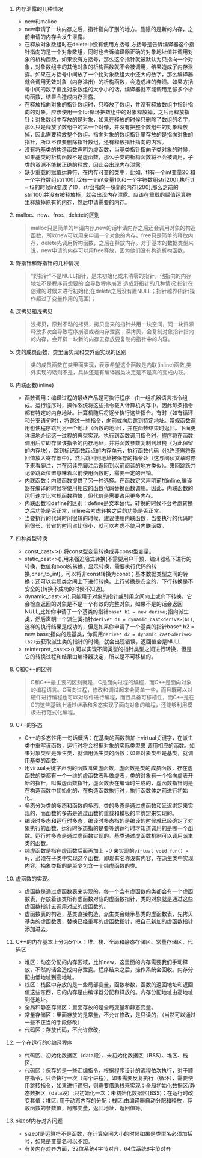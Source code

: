 1. 内存泄露的几种情况
    * new和malloc
    * new申请了一块内存之后，指针指向了别的地方。删除的是新的内存，之前申请的内存会发生泄露。
    * 在释放对象数组时在delete中没有使用方括号,方括号是告诉编译器这个指针指向的是一个对象数组，同时也告诉编译器正确的对象地址值并调用对象的析构函数，如果没有方括号，那么这个指针就被默认为只指向一个对象，对象数组中的其他对象的析构函数就不会被调用，结果造成了内存泄露。如果在方括号中间放了一个比对象数组大小还大的数字，那么编译器就会调用无效对象（内存溢出）的析构函数，会造成堆的奔溃。如果方括号中间的数字值比对象数组的大小小的话，编译器就不能调用足够多个析构函数，结果会造成内存泄露。
    * 在释放指向对象的指针数组时，只释放了数组，并没有释放数组中指针指向的对象。应该使用一个for循环把数组中的对象释放掉，之后再释放指针；对象数组中存放的是对象，如果在释放的时候只删除了数组的名字，那么只是释放了数组中的第一个对像，并没有把整个数组中的对象释放掉，因此需要释放整个数组。指向对象的数组指针里存放的是指向对象的指针，所以不仅要删除指针数组，还有释放指针指向的内容。
    * 没有将基类的构造函数声明为虚函数，当基类指针指向子类对象的时候，如果基类的析构函数不是虚函数，那么子类的析构函数将不会被调用，子类的资源不能被正确的释放，因此会出现内存泄露。
    * 缺少重载的赋值运算符，在内存可变的类中，比如，t1有一个int变量20,和一个字符数组str[100],t2有一个int变量10,和一个字符数组str[200],执行t1 = t2的时候int变成了10，str会指向一块新的内存[200],那么之前的str[100]并没有被释放掉，就会出现内存泄露。应该在重载的赋值运算符里释放掉原有的内存，然后申请需要的内存。

2. malloc、new、free、delete的区别
    >malloc只是简单的申请内存,new的话申请内存之后还会调用对象的构造函数，所以new可以用来申请一个对象的内存。free只是简单的释放内存，delete先调用析构函数，之后在释放内存。对于基本的数据类型来说，new申请的内存可以用free释放，因为他们没有构造析构函数。

2. 野指针和野指针的几种情况
    >“野指针”不是NULL指针，是未初始化或未清零的指针，他指向的内存地址不是程序员想要的.会导致程序崩溃
    >造成野指针的几种情况:指针在创建的时候未进行初始化;在delete之后没有置NULL；指针越界(指针操作超过了变量作用的范围)；

2. 深拷贝和浅拷贝
    >浅拷贝，原封不动的拷贝，拷贝出来的指针共用一块空间，同一块资源释放多次会导致程序崩溃或者内存泄露；深拷贝，会复制对象指针指向的内存，会开辟一块新的内存去存放要复制的指针中的内容。

2. 类的成员函数，类里面实现和类外面实现的区别
    >类的成员函数在类里面实现，表示希望这个函数是内联(inline)函数,类外实现的话则不是，具体还是有编译器类决定是不是真的变成内联。

3. 内联函数(inline)
    * 函数调用：编译过程的最终产品是可执行程序--由一组机器语言指令组成。运行程序时，操作系统将这些指令载入计算机内存中，因此每条指令都有特定的内存地址。计算机随后将逐步执行这些指令。有时（如有循环和分支语句时），将跳过一些指令，向前或向后跳到特定地址。常规函数调用也使程序跳到另一个地址（函数的地址），并在函数结束时返回。下面更详细地介绍这一过程的典型实现。执行到函数调用指令时，程序将在函数调用后立即存储该指令的内存地址，并将函数参数复制到堆栈（为此保留的内存块），跳到标记函数起点的内存单元，执行函数代码（也许还需将返回值放入寄存器中），然后跳回到地址被保存的指令处（这与阅读文章时停下来看脚注，并在阅读完脚注后返回到以前阅读的地方类似）。来回跳跃并记录跳跃位置意味着以前使用函数时，需要一定的开销。
    * 内联函数：内联函数提供了另一种选择。在函数定义声明前加inline,编译器在编译的时候将使用相应的函数代码替换函数调用。因此，内联函数的运行速度比常规函数稍快，但代价是需要占用更多内存。
    * 内联函数和define的区别：define是文本替代，转换的时候不会考虑转换之后功能是否正常，inline会考虑转换之后的功能是否正常。
    * 当要执行的代码时间很短的时候，建议使用内联函数，当要执行的代码时间很长，节省的时间占比很小，就可以考虑不使用内联函数。

3. 四种类型转换
    * const_cast<>(),将const型变量转换成非const型变量。
    * static_cast<>(),用来强迫隐式转换(不需要用户干预，编译器私下进行的转换，数值和bool的转换，显示转换，需要执行代码的转换,char_to_int)。可以将非const转换为const；基本数据类型之间的转换；还可以实现类之间上下进行转换。上行转换是安全的，下行转换是不安全的(转换不成功的时候不知道)。
    * dynamic_cast<>(),只能用于对象的指针或引用之间向上或向下转换，它会检查返回的对象是不是一个有效的完整对象，如果不是的话会返回NULL,比如你申请了一个基类的指针```base* b1 = new derive;```指向派生类，然后声明一个派生类指针```derive* d1 = dynamic_cast<derive>(b1)```,这样的执行结果是成功的，但是如果你申请了一个基类的指针base* b2 = new base;指向的是基类，你调用```derive* d2 = dynamic_cast<derive>(b2)```去获取派生类的指针的时候，就会出现错误，返回值会是NULL.
    * reinterpret_cast<>(),可以实现不同类型的指针类型之间进行转换，但是它的转换过程和结果由编译器决定，所以是不可移植的。

4. C和C++的区别
    >C和C++最主要的区别就是，C是面向过程的编程，而C++是面向对象的编程语言。C面向过程，修改和调试起来会简单一些，而且既可以对硬件进行编程也可以对软件进行编程，而且具备可移植性，而C++是在C的这些基础上通过继承和多态实现了面向对象的编程，还能够利用模板进行范式化编程。

5. C++的多态
    
    * C++的多态性用一句话概括：在基类的函数前加上virtual关键字，在派生类中重写该函数，运行时将会根据对象的实际类型来
    调用相应的函数。如果对象类型是派生类，就调用派生类的函数；如果对象类型是基类，就调用基类的函数。
    * 用virtual关键字声明的函数叫做虚函数，虚函数是类的成员函数，存在虚函数的类都有一个一维的虚函数表叫做虚表，类的对象有一个指向虚表开始的指针，叫做虚函数指针，虚函数表在编译时生成的，虚函数指针则是在构造函数中初始化的，在构造函数执行时，执行函数体之前进行初始化。
    * 多态分为类的多态和函数的多态，类的多态是通过虚函数和延迟绑定来实现的，而函数的多态是通过函数的重载和模板的早绑定来实现的。
    * 编译时多态和运行时多态，编译时多态指的是编译的时候就已经确定了对象执行的函数，运行时多态指的是要等到运行时才知道调用的是哪一个函数。运行时多态是通过虚函数实现的。基类通过虚函数机制可以调用派生类的函数。
    * 纯虚函数是指在虚函数后面再加上 =0 来实现的```virtual void fun() = 0;```，必须在子类中实现这个函数，即现有名称没有内容，在派生类中实现内容。抽象类指的是至少包含一个纯虚函数的类。

6. 虚函数的实现。
    
    * 虚函数是通过虚函数表来实现的，每一个含有虚函数的类都会有一个虚函数表，存放着该类所有虚函数对应的虚函数指针，类的对象就是通过这些虚函数指针去调用对应的虚函数的。
    * 虚函数表的构造，基类直接构造，派生类会继承基类的虚函数表，先拷贝基类的虚函数表，替换已经重写的虚函数指针，把自己新加的虚函数指针添加进去。

7. C++的内存基本上分为5个区：堆、栈、全局和静态存储区、常量存储区、代码区

    * 堆区：动态分配的内存区域，比如new，这里面的内存需要我们手动释放，不然的话会造成内存泄露。程序结束之后，操作系统会回收。内存分配由低地址到高地址。
    * 栈区：栈区中存放的是一些局部变量，函数参数，函数的返回地址和返回值这些东西，它的内存是由编译器分配和释放的。内存分配地址由高地址到低地址。
    * 全局和静态存储区：里面存放的是全局变量和静态变量。
    * 常量存储区：里面存放的是常量，不允许修改，是只读的，（当然可以通过一些不正当的手段修改）
    * 代码区：存放代码，不允许修改。

8. 一个在运行的C编译程序

    * 代码区、初始化数据区（data段）、未初始化数据区（BSS）、堆区、栈区。
    * 代码区：保存的是一些汇编指令，根据程序设计的流程依次执行，对于顺序指令，只会执行一次（每个进程），如果需要反复执行（循环），需要使用跳转指令，如果进行递归，则需要借助栈来实现；全局初始化数据区/静态数据区（data段）:只初始化一次；未初始化数据区(BSS)：在运行时改变其值；堆区: 用于动态内存的分配；栈区:由编译器自动分配和释放，存放函数的参数值，局部变量，返回地址，返回值等。

9. sizeof内存对齐问题  
    * sizeof是运算符不是函数，在计算空间大小的时候如果是类型名必须加括号，如果是变量名可以不加。
    * 有关内存对齐方面，32位系统4字节对齐，64位系统8字节对齐

        